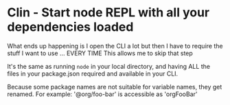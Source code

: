 # Clin - Start node REPL with all your dependencies loaded

What ends up happening is I open the CLI a lot but then I have to require the stuff I want to use ... EVERY TIME
This allows me to skip that step

It's the same as running `node` in your local directory, and having ALL the files in your package.json required and available in your CLI.

Because some package names are not suitable for variable names, they get renamed. For example: '@org/foo-bar' is accessible as 'orgFooBar'



